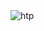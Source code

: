 <script>
  var t = document.createElement('p')
  p.textContent = 'foo'
  t.appendChild(document)
</script>
<img src="hack-the-planet.gif" alt="htp">
